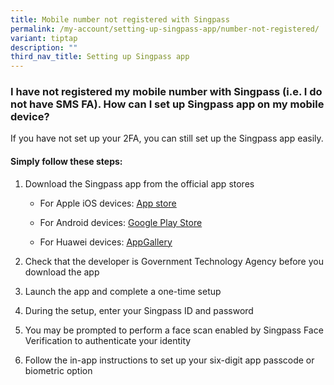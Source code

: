```yaml
---
title: Mobile number not registered with Singpass
permalink: /my-account/setting-up-singpass-app/number-not-registered/
variant: tiptap
description: ""
third_nav_title: Setting up Singpass app
---
```

<h3>I have not registered my mobile number with Singpass (i.e. I do not have SMS FA). How can I set up Singpass app on my mobile device?</h3>
<p>If you have not set up your 2FA, you can still set up the Singpass app
easily.</p>
<h4>Simply follow these steps:</h4>
<ol data-tight="true" class="tight">
<li>
<p>Download the Singpass app from the official app stores</p>
<ul data-tight="true" class="tight">
<li>
<p>For Apple iOS devices: <a href="https://apps.apple.com/us/app/singpass/id1340660807" rel="noopener noreferrer nofollow" target="_blank"><u>App store</u></a>
</p>
</li>
<li>
<p>For Android devices: <a href="https://play.google.com/store/apps/details?id=sg.ndi.sp" rel="noopener noreferrer nofollow" target="_blank"><u>Google Play Store</u></a>
</p>
</li>
<li>
<p>For Huawei devices: <a href="https://appgallery.huawei.com/#/app/C104129719" rel="noopener noreferrer nofollow" target="_blank"><u>AppGallery</u></a>
</p>
</li>
</ul>
</li>
<li>
<p>Check that the developer is Government Technology Agency before you download
the app</p>
</li>
<li>
<p>Launch the app and complete a one-time setup</p>
</li>
<li>
<p>During the setup, enter your Singpass ID and password</p>
</li>
<li>
<p>You may be prompted to perform a face scan enabled by Singpass Face Verification
to authenticate your identity</p>
</li>
<li>
<p>Follow the in-app instructions to set up your six-digit app passcode or
biometric option</p>
</li>
</ol>
<p></p>
